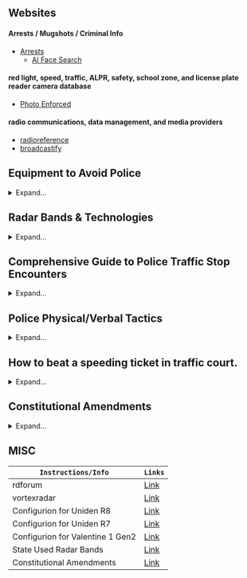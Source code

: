 ## Websites

#### Arrests / Mugshots / Criminal Info
* [Arrests](https://arrests.org/)
  * [AI Face Search](https://facesearch.arrests.org/)

#### red light, speed, traffic, ALPR, safety, school zone, and license plate reader camera database
* [Photo Enforced](https://www.photoenforced.com/)

#### radio communications, data management, and media providers
* [radioreference](https://www.radioreference.com/db/browse/)
* [broadcastify](https://www.broadcastify.com/listen/)

## Equipment to Avoid Police
<details>
<summary>Expand...</summary>

#### Best Shopping Websites
* [amazon](https://www.amazon.com/)
* [aliexpress](https://www.aliexpress.com/)
* [alibaba](https://www.alibaba.com/)
* [temu](https://www.temu.com/)

| ``Microwave Detector`` | ``Links`` | ``Specs/Includes`` |
|-|-|-|
| #1 Sherlock: The Police Detector | [Link](https://thepolicedetector.com/index.html) | Microwave Imaging |
| ``Radar Detectors`` | ``Links`` |
| #1 Uniden R9 | Coming Soon... | *Everything* + Laser Jamming! |
| #2 Uniden R8 | [Amazon](https://www.amazon.com/dp/B09TWX4KFY) | *Everything* |
| #3 Uniden R7 | [Amazon](https://www.amazon.com/dp/B07PJ2ZX6R) | *Everything* |
| #4 Escort Redline360C | [Amazon](https://www.amazon.com/dp/B08B46HBCT) | *Everything* |
| ``License Plate Modifiers`` | ``Links`` |
| PDLC License Plate Cover | [Link](https://www.alibaba.com/product-detail/Custom-Electric-Plate-Holder-White-Vanishing_1601061686630.html) |
| PDLC License Plate Cover | [Link](https://www.alibaba.com/product-detail/Electrochromic-Plate-Pdlc-Car-Electrical-Remote_1601022210750.html) |
| PDLC License Plate Cover | [Link](https://www.alibaba.com/product-detail/2024-NEW-Fog-License-Plate-Holder_1601199677063.html) |
| noPhoto 2.0 | [Link](https://www.voxxelectronics.com/search/?sku=NP1) |
| mrplatecover.com | [Link](https://mrplatecover.com/products/ghost-cover-privacy-plate-anti-camera-smoke-copy) |
| PDLC (Polymer-Dispersed Liquid Crystal) Film | [ghostplate](https://www.ghostplate.com/) |
| ``GSM 2G 3G 4G 5G GPS WiFi 2.4G 5.8G Jammers`` | ``Links`` |
| Handheld 10 Channel Portable Mobile Phone GSM 2G 3G 4G 5G GPS WiFi 2.4G 5.8G Signal Detector device N10 | [alibaba](https://www.alibaba.com/product-detail/Handheld-10-Channel-Portable-Mobile-Phone_1601052075117.html) |
| ``Radio Communication`` | ``Links`` |
| Uniden Bearcat BC75XLT | [Amazon](https://www.amazon.com/dp/B00A1VSO9M) - [Program](https://info.uniden.com/twiki/bin/view/UnidenMan4/BC75XLT)|  |
| Uniden Bearcat BC125AT | [Amazon](https://www.amazon.com/dp/B00772MR0K) - [Program](https://info.uniden.com/twiki/bin/view/UnidenMan4/BC125ATFirmwareUpdate) |  |
| Uniden SDS100 | [Amazon](https://www.amazon.com/dp/B07DK26FDN) - [Program](https://info.uniden.com/twiki/pub/UnidenMan4/BCD536HP/BCDx36HP_Sentinel_Version_2_05_03.zip) |  |
| 820S Remtronix (for Uniden SDS100) | [Amazon](https://www.amazon.com/dp/B09PLHNDXT) |  |
| Uniden-HomePatrol-2 | [Amazon](https://www.amazon.com/dp/B00JJY6S72) | This model lets you quickly hear communications systems used by Public Safety, Police, Fire, Ambulance, Aircraft, Military, Weather, and more. |
| ``Apps`` | ``Links`` |  |
| Police Scanner Radio & Fire | [IOS Link](https://apps.apple.com/us/app/police-scanner-radio-fire/id498405045) - [Android Link](https://play.google.com/store/apps/details?id=com.scannerradio) | Listen into all EMS, Firefighter, & police activity in your county |
| Waze Navigation & Live Traffic | [IOS Link](https://apps.apple.com/us/app/waze-navigation-live-traffic/id323229106) - [Android Link](https://play.google.com/store/apps/details?id=com.waze) | Find your way around the states but also be alert by hazards and especially police |
| ``Websites`` | ``Links`` |
| Flightradar24 | [Link](https://www.flightradar24.com/) |
| RadarBox | [Link](https://www.radarbox.com/) |
| adsbexchange | [Link](https://globe.adsbexchange.com/) |

</details>


## Radar Bands & Technologies
<details>
<summary>Expand...</summary>

| Technology | Frequency | Details | Active States |
|------------|-----------|---------|---------------|
| **X Band** | Around 10.5 GHz | Older technology, mostly phased out due to false alerts. | Ohio, New Jersey, select rural areas |
| **K Band** | Around 24 GHz | Widely used, known for false alerts from various sources. | Nationwide |
| **Ka Band** | 33.8, 34.7, 35.5 GHz | Newest and most common, with reliable alerts. | Nationwide |
| **POP** | - | Short bursts to evade detection, not widely used due to reliability issues. | FL, NC, NJ, IA, MI, OH, NV, OK, TX, HI |
| **MRCD** | - | Advanced radar system for speed enforcement, mainly used in Europe. | - |
| **Red Light Camera** | - | Automated system capturing red light violations. | - |
| **Speed Camera** | - | Monitors and records vehicle speeds, issuing citations for violations. | - |
| **RDD** | - | Detects radar detectors, used where they are illegal. | - |
| **Lidar / Laser** | - | Uses light for precise speed detection, countered with laser jammers. | Multiple states |
| **ENRAD** | - | Stationary speed detection exclusive to Pennsylvania. | Pennsylvania |
| **VASCAR** | - | Manual speed detection from moving or stationary positions. | Several states |
| **Automated** | - | Fixed detectors for traffic monitoring and automatic ticketing. | Various states |

</details>


## Comprehensive Guide to Police Traffic Stop Encounters
<details>
<summary>Expand...</summary>

| **What to Expect** | **What to Do/Say** |
|--------------------|--------------------|
| The officer asks for anything other than ID and proof of insurance in a legal stop where they have a valid reason. | "I want to consult an attorney before I answer that." |
| The officer comes up to your window. | "What's your name and badge number?" Officers must provide this information according to their agency policy. |
| The officer asks, "Do you know why I pulled you over?" | "No," and do not admit to anything. Statements can be used against you in court. |
| You're unsure why the officer pulled you over. | "What's your reasonable articulable suspicion for the stop?" |
| The officer asks non-required questions during the stop. | Invoke the 5th Amendment: "I don't answer questions." |
| The officer threatens arrest, lies, etc., if you do not provide identification (only applicable if there's no reasonable suspicion). | Use as a scare tactic. Invoke the 4th & 5th Amendments and refrain from further cooperation. |
| The officer asks to search your vehicle without reasonable suspicion. | "No officer, I do not consent to a search." Contest any illegal search in court. |
| The officer asks if you have weapons or illegal items and requests a search. | "I do mind," or "I do not consent to a search," to deny consent. |
| The officer issues a ticket or citation. | Accept the ticket without argument. You can contest the citation later in court. |
| The officer instructs you to exit the vehicle. | Comply with the order. Physical resistance can lead to arrest or harm. |
| The traffic stop seems unnecessarily prolonged without cause. | Politely inquire, "Am I free to go?" If detained without cause, remember this for a legal challenge. |
| Encounter escalates without clear reason. | Remain calm. Say, "I am not resisting, but I do not consent to any search." Document the encounter if possible. |
| You're detained or arrested. | Clearly state, "I am invoking my right to remain silent and wish to speak with an attorney." Do not resist arrest. |

</details>


## Police Physical/Verbal Tactics
<details>
<summary>Expand...</summary>

| ``Pulled Over Help`` |
|-|
| #1 Be as respectful and cooperative as possible BUT still within YOUR LEGAL RIGHTS. |
| Police will touch the back of your vehicle to leave fingerprints/DNA for evidence they had came in contact with your vehicle for later inciminating evidence if subject. |
| Never admit anything to a cop; Anything you say can and will be used against you in a court of law. |
| When pulled over, answer the required questions the cop asks you then INVOKE THE 5TH & stay quiet. Anything you say can and will be used against you in a court of law. |
| Recording / Audio Recording - [First Amendment Right to Secretly Audio Record the Police](https://www.eff.org/deeplinks/2021/04/first-circuit-upholds-first-amendment-right-secretly-audio-record-police) - [You Have a First Amendment Right to Record the Police](https://www.eff.org/deeplinks/2020/06/you-have-first-amendment-right-record-police) - [First Amendment Protects Right to Record Police](https://www.eff.org/deeplinks/2019/05/eff-tenth-circuit-first-amendment-protects-right-record-police) |
| ``Extreme`` |
| Police ARE allowed to search & take your garbage outside. The garbage doesn’t belong to you anymore, it’s the government’s property then. |
| Police have circular tube tracking beacons they can shoot from the front of their cars to your car to track you down if you do escape. (These devices are only used on the modern police interceptors or undercover ones) Example: [Link](https://www.youtube.com/watch?v=V36O09QQpnI) also [Link](https://www.youtube.com/watch?v=SXb9UDWE_aw)|
| Police WILL lie to you about almost anything (except laws & having a warrant) to get you to confess to something. During polygraph tests they’ll even lie to you about if you were telling the truth or not. |
| Police might offer you a drink at their station or somewhere else to obtain your fingerprints/DNA. It’s their property. |
| Police Can’t Demand You Reveal Your Phone Passcode and Then Tell a Jury You Refused - [Link](https://www.eff.org/deeplinks/2021/10/police-cant-demand-you-reveal-your-phone-passcode-and-then-tell-jury-you-refused) |

</details>


## How to beat a speeding ticket in traffic court.
<details>
<summary>Expand...</summary>

- [My Personal Notes Link](https://github.com/Scrut1ny/Police-Scrutiny/blob/main/Speeding%20Ticket%20Defences.txt)

</details>


## Constitutional Amendments
<details>
<summary>Expand...</summary>

- [1st Amendment](https://constitution.congress.gov/constitution/amendment-1/)
- [2nd Amendment](https://constitution.congress.gov/constitution/amendment-2/)
- [4th Amendment](https://constitution.congress.gov/constitution/amendment-4/)
- [5th Amendment](https://constitution.congress.gov/constitution/amendment-5/)

</details>


## MISC
| ``Instructions/Info`` | ``Links`` |
|-|-|
| rdforum | [Link](https://www.rdforum.org/) |
| vortexradar | [Link](https://www.vortexradar.com/) |
| Configurion for Uniden R8 | [Link](https://www.vortexradar.com/2022/04/how-to-setup-configure-uniden-r8/) |
| Configurion for Uniden R7 | [Link](https://www.vortexradar.com/2019/04/how-to-set-up-configure-uniden-r7-radar-detector/) |
| Configurion for Valentine 1 Gen2 | [Link](https://www.vortexradar.com/2020/03/how-to-program-v1-gen-2-v1connection/) |
| State Used Radar Bands | [Link](https://keepspeedincheck.com/police-radar-brands-used-by-state/) |
| Constitutional Amendments | [Link](https://constitution.congress.gov/browse/) |
